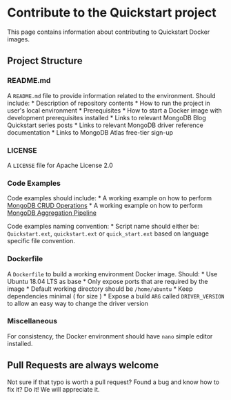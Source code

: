 # Contribute to the Quickstart project 

This page contains information about contributing to Quickstart Docker images.

## Project Structure

### README.md

A `README.md` file to provide information related to the environment. Should include: 
    * Description of repository contents 
    * How to run the project in user's local environment
        * Prerequisites 
        * How to start a Docker image with development prerequisites installed
    * Links to relevant MongoDB Blog Quickstart series posts
    * Links to relevant MongoDB driver reference documentation 
    * Links to MongoDB Atlas free-tier sign-up 

### LICENSE 

A `LICENSE` file for Apache License 2.0 

### Code Examples

Code examples should include: 
    * A working example on how to perform [MongoDB CRUD Operations](https://docs.mongodb.com/manual/crud/)
    * A working example on how to perform [MongoDB Aggregation Pipeline](https://docs.mongodb.com/manual/core/aggregation-pipeline/)

Code examples naming convention: 
    * Script name should either be: `Quickstart.ext`, `quickstart.ext` or `quick_start.ext` based on language specific file convention. 

### Dockerfile 

A `Dockerfile` to build a working environment Docker image. Should: 
    * Use Ubuntu 18.04 LTS as base
    * Only expose ports that are required by the image
    * Default working directory should be `/home/ubuntu`
    * Keep dependencies minimal ( for size ) 
    * Expose a build `ARG` called `DRIVER_VERSION` to allow an easy way to change the driver version

### Miscellaneous 

For consistency, the Docker environment should have `nano` simple editor installed. 

## Pull Requests are always welcome

Not sure if that typo is worth a pull request? Found a bug and know how to fix it? Do it! We will appreciate it. 
